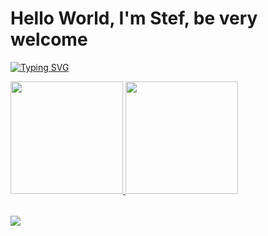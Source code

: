 # Hello World, I'm Stef, be very welcome

[![Typing SVG](https://readme-typing-svg.demolab.com?font=Fira+Code&pause=1000&color=fd428d&center=true&vCenter=true&width=1000&lines=Dev+FullStack)](https://git.io/typing-svg)

<table>
<a href="https://github.com/stefmanini">
  <img height="180em" src="https://github-readme-stats.vercel.app/api?username=stefmanini&show_icons=true&theme=tokyonight&include_all_commits=true&count_private=true"/>
  <img height="180em" src="https://github-readme-stats.vercel.app/api/top-langs/?username=stefmanini&layout=compact&langs_count=6&theme=tokyonight"/>
</a>

</table>

<div> 
  
  <a href="https://www.linkedin.com/in/steffaniemanini/" target="_blank"><img src="https://img.shields.io/badge/-LinkedIn-%230077B5?style=for-the-badge&logo=linkedin&logoColor=white" target="_blank"></a> 
</div>
